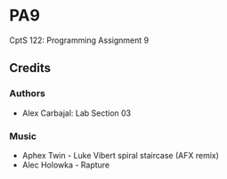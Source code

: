 # PA9
CptS 122: Programming Assignment 9

## Credits

### Authors
* Alex Carbajal: Lab Section 03

### Music
* Aphex Twin - Luke Vibert spiral staircase (AFX remix)
* Alec Holowka - Rapture
